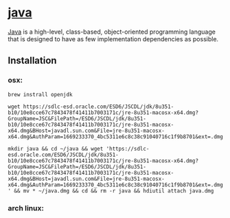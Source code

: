 # [java](https://www.java.com/en/download/help/whatis_java.html) 

[Java](https://github.com/openjdk/) is a high-level, class-based, object-oriented programming language that is designed to have as few implementation dependencies as possible.

## Installation

### osx: 

`brew instrall openjdk`

`wget https://sdlc-esd.oracle.com/ESD6/JSCDL/jdk/8u351-b10/10e8cce67c7843478f41411b7003171c/jre-8u351-macosx-x64.dmg?GroupName=JSC&FilePath=/ESD6/JSCDL/jdk/8u351-b10/10e8cce67c7843478f41411b7003171c/jre-8u351-macosx-x64.dmg&BHost=javadl.sun.com&File=jre-8u351-macosx-x64.dmg&AuthParam=1669233370_4bc5311e6c8c38c91040716c1f9b8701&ext=.dmg`


`mkdir java && cd ~/java && wget 'https://sdlc-esd.oracle.com/ESD6/JSCDL/jdk/8u351-b10/10e8cce67c7843478f41411b7003171c/jre-8u351-macosx-x64.dmg?GroupName=JSC&FilePath=/ESD6/JSCDL/jdk/8u351-b10/10e8cce67c7843478f41411b7003171c/jre-8u351-macosx-x64.dmg&BHost=javadl.sun.com&File=jre-8u351-macosx-x64.dmg&AuthParam=1669233370_4bc5311e6c8c38c91040716c1f9b8701&ext=.dmg' && mv * ~/java.dmg && cd && rm -r java && hdiutil attach java.dmg`

### arch linux: